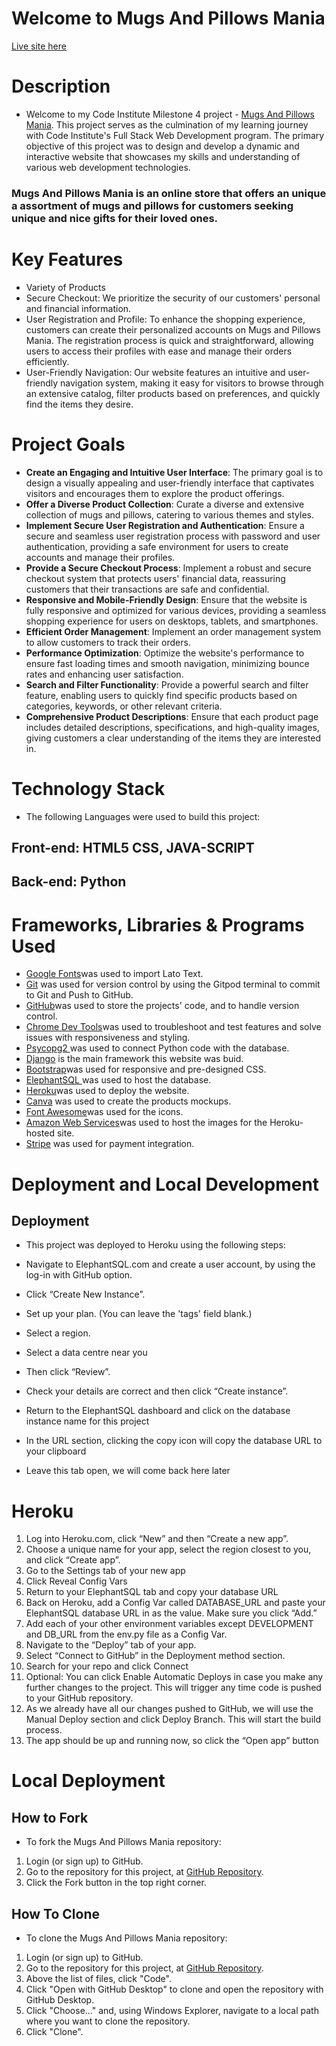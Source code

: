 # Welcome to Mugs And Pillows Mania


[Live site here](https://mugs-and-pillows-mania-4ab38e9b53bf.herokuapp.com/)


# Description 

* Welcome to my Code Institute Milestone 4 project - [Mugs And Pillows Mania](https://mugs-and-pillows-mania-4ab38e9b53bf.herokuapp.com/). This project serves as the culmination of my learning journey with Code Institute's Full Stack Web Development program. The primary objective of this project was to design and develop a dynamic and interactive website that showcases my skills and understanding of various web development technologies.


### Mugs And Pillows Mania is an online store that offers an unique a assortment of mugs and pillows for customers seeking unique and nice gifts for their loved ones. 


# Key Features 

- Variety of Products
- Secure Checkout: We prioritize the security of our customers' personal and financial information.
- User Registration and Profile: To enhance the shopping experience, customers can create their personalized accounts on Mugs and Pillows Mania. The registration process is quick and straightforward, allowing users to access their profiles with ease and manage their orders efficiently.
- User-Friendly Navigation: Our website features an intuitive and user-friendly navigation system, making it easy for visitors to browse through an extensive catalog, filter products based on preferences, and quickly find the items they desire.


# Project Goals 

- **Create an Engaging and Intuitive User Interface**: The primary goal is to design a visually appealing and user-friendly interface that captivates visitors and encourages them to explore the product offerings.
- **Offer a Diverse Product Collection**: Curate a diverse and extensive collection of mugs and pillows, catering to various themes and styles.
- **Implement Secure User Registration and Authentication**: Ensure a secure and seamless user registration process with password and user authentication, providing a safe environment for users to create accounts and manage their profiles.
- **Provide a Secure Checkout Process**: Implement a robust and secure checkout system that protects users' financial data, reassuring customers that their transactions are safe and confidential.
- **Responsive and Mobile-Friendly Design**: Ensure that the website is fully responsive and optimized for various devices, providing a seamless shopping experience for users on desktops, tablets, and smartphones.
- **Efficient Order Management**: Implement an order management system to allow customers to track their orders.
- **Performance Optimization**: Optimize the website's performance to ensure fast loading times and smooth navigation, minimizing bounce rates and enhancing user satisfaction.
- **Search and Filter Functionality**: Provide a powerful search and filter feature, enabling users to quickly find specific products based on categories, keywords, or other relevant criteria.
- **Comprehensive Product Descriptions**: Ensure that each product page includes detailed descriptions, specifications, and high-quality images, giving customers a clear understanding of the items they are interested in.


# Technology Stack

* The following Languages were used to build this project:

## Front-end: HTML5 CSS, JAVA-SCRIPT
## Back-end: Python


# Frameworks, Libraries & Programs Used

* [Google Fonts](https://fonts.google.com/)was used to import Lato Text.
* [Git](https://git-scm.com/) was used for version control by using the Gitpod terminal to commit to Git and Push to GitHub.
* [GitHub](https://github.com/)was used to store the projects' code, and to handle version control.
* [Chrome Dev Tools](https://developer.chrome.com/docs/devtools/)was used to troubleshoot and test features and solve issues with responsiveness and styling.
* [Psycopg2 ](https://www.psycopg.org/docs/) was used to connect Python code with the database.
* [Django](https://www.djangoproject.com/) is the main framework this website was buid.
* [Bootstrap](https://getbootstrap.com/)was used for responsive and pre-designed CSS.
* [ElephantSQL ](https://www.elephantsql.com/) was used to host the database.
* [Heroku](https://heroku.com/)was used to deploy the website.
* [Canva](https://www.canva.com/en_gb/) was used to create the products mockups.
* [Font Awesome](https://fontawesome.com/)was used for the icons.
* [Amazon Web Services](https://aws.amazon.com/)was used to host the images for the Heroku-hosted site.
* [Stripe](https://stripe.com/) was used for payment integration.



# Deployment and Local Development

## Deployment

* This project was deployed to Heroku using the following steps:

* Navigate to ElephantSQL.com and create a user account, by using the log-in with GitHub option.
* Click “Create New Instance”.
* Set up your plan. (You can leave the 'tags' field blank.)
* Select a region.
* Select a data centre near you
* Then click “Review”.
* Check your details are correct and then click “Create instance”.
* Return to the ElephantSQL dashboard and click on the database instance name for this project
* In the URL section, clicking the copy icon will copy the database URL to your clipboard
* Leave this tab open, we will come back here later

# Heroku 

1. Log into Heroku.com, click “New” and then “Create a new app”.
2. Choose a unique name for your app, select the region closest to you, and click “Create app”.
3. Go to the Settings tab of your new app
4. Click Reveal Config Vars
5. Return to your ElephantSQL tab and copy your database URL
6. Back on Heroku, add a Config Var called DATABASE_URL and paste your ElephantSQL database URL in as the value. Make sure you click “Add.”
7. Add each of your other environment variables except DEVELOPMENT and DB_URL from the env.py file as a Config Var.
8. Navigate to the “Deploy” tab of your app.
9. Select “Connect to GitHub” in the Deployment method section.
10. Search for your repo and click Connect
11. Optional: You can click Enable Automatic Deploys in case you make any further changes to the project. This will trigger any time code is pushed to your GitHub repository.
12. As we already have all our changes pushed to GitHub, we will use the Manual Deploy section and click Deploy Branch. This will start the build process.
13. The app should be up and running now, so click the “Open app” button


# Local Deployment

## How to Fork
* To fork the Mugs And Pillows Mania repository:

1. Login (or sign up) to GitHub.
2. Go to the repository for this project, at [GitHub Repository](www.github.com/Laidybird/Milestone4/).
3. Click the Fork button in the top right corner.

## How To Clone

* To clone the Mugs And Pillows Mania repository:

1. Login (or sign up) to GitHub.
2. Go to the repository for this project, at  [GitHub Repository](www.github.com/Laidybird/Milestone4/).
3. Above the list of files, click "Code".
4. Click "Open with GitHub Desktop" to clone and open the repository with GitHub Desktop.
5. Click "Choose..." and, using Windows Explorer, navigate to a local path where you want to clone the repository.
6. Click "Clone".


